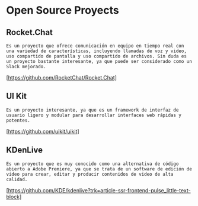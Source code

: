 # **Open Source Proyects**

## **Rocket.Chat** 
```
Es un proyecto que ofrece comunicación en equipo en tiempo real con una variedad de características, incluyendo llamadas de voz y video, uso compartido de pantalla y uso compartido de archivos. Sin duda es un proyecto bastante interesante, ya que puede ser considerado como un Slack mejorado.
```

[https://github.com/RocketChat/Rocket.Chat]

## **UI Kit**
```
Es un proyecto interesante, ya que es un framework de interfaz de usuario ligero y modular para desarrollar interfaces web rápidas y potentes.
```

[https://github.com/uikit/uikit]

## **KDenLive**
```
Es un proyecto que es muy conocido como una alternativa de código abierto a Adobe Premiere, ya que se trata de un software de edición de video para crear, editar y producir contenidos de video de alta calidad.
```

[https://github.com/KDE/kdenlive?trk=article-ssr-frontend-pulse_little-text-block]
